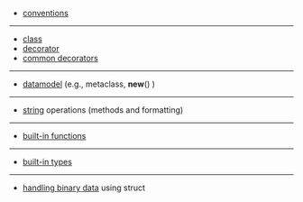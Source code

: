 
- <a href="conventions.md">conventions</a>

<hr>

- <a href="class.md">class</a>
- <a href="decorator.md">decorator</a>
- <a href="common_decorators.md">common decorators</a>

<hr>

- <a href="datamodel.md">datamodel</a> (e.g., metaclass, __new__() )

<hr>

- <a href="string.md">string</a> operations (methods and formatting)

<hr>

- <a href="built-in-functions.md">built-in functions</a>

<hr>

- <a href="built-in-types.md">built-in types</a>

<hr>

- <a href="struct.md">handling binary data</a> using struct
